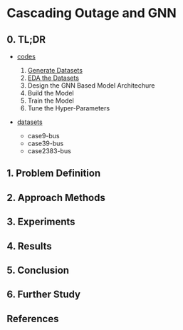 # Cascading Outage and GNN

## 0. TL;DR

- [codes](https://github.com/jhyun0919/GNN-and-Power-Systems/tree/master/Cascading%20Outage/codes)

  1. [Generate Datasets](https://github.com/jhyun0919/GNN-and-Power-Systems/blob/master/Cascading%20Outage/codes/1.%20Generate%20Datasets.ipynb)
  2. [EDA the Datasets](https://github.com/jhyun0919/GNN-and-Power-Systems/blob/master/Cascading%20Outage/codes/2.%20EDA.ipynb)
  3. Design the GNN Based Model Architechure
  4. Build the Model
  5. Train the Model
  6. Tune the Hyper-Parameters

- [datasets](https://github.com/jhyun0919/GNN-and-Power-Systems/tree/master/Cascading%20Outage/datasets)

  - case9-bus
  - case39-bus
  - case2383-bus

## 1. Problem Definition

## 2. Approach Methods

## 3. Experiments

## 4. Results

## 5. Conclusion

## 6. Further Study

## References
